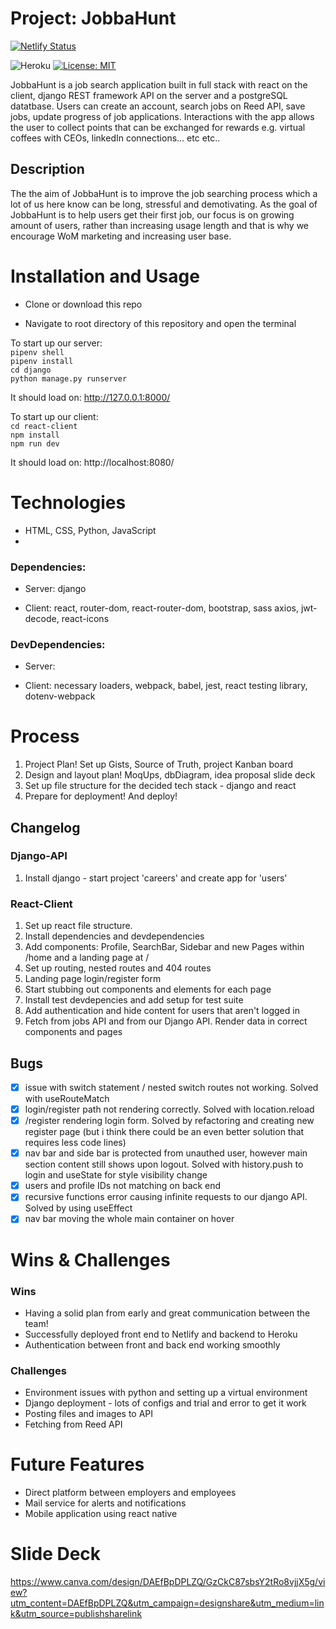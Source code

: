 # Project: JobbaHunt
[![Netlify Status](https://api.netlify.com/api/v1/badges/a219f92e-0912-4232-808e-746b42373a08/deploy-status)](https://app.netlify.com/sites/jobbahunt/deploys)


![Heroku](https://pyheroku-badge.herokuapp.com/?app=jobbahunt&style=flat)
[![License: MIT](https://img.shields.io/badge/License-MIT-yellow.svg)](https://opensource.org/licenses/MIT)

JobbaHunt is a job search application built in full stack with react on the client, django REST framework API on the server and a postgreSQL datatbase. Users can create an account, search jobs on Reed API, save jobs, update progress of job applications. Interactions with the app allows the user to collect points that can be exchanged for rewards e.g. virtual coffees with CEOs, linkedIn connections... etc etc..

## Description 
The the aim of JobbaHunt is to improve the job searching process which a lot of us here know can be long, stressful and demotivating. As the goal of JobbaHunt is to help users get their first job, our focus is on growing amount of users, rather than increasing usage length and that is why we encourage WoM marketing and increasing user base.  

# Installation and Usage
- Clone or download this repo  

- Navigate to root directory of this repository and open the terminal   

To start up our server:     
`pipenv shell`   
`pipenv install`   
`cd django`   
`python manage.py runserver`   

It should load on: http://127.0.0.1:8000/

To start up our client:   
`cd react-client`   
`npm install`     
`npm run dev`   

It should load on: http://localhost:8080/

# Technologies
- HTML, CSS, Python, JavaScript   
- 
### Dependencies: 
   - Server: django
   
   - Client: react, router-dom, react-router-dom, bootstrap, sass axios, jwt-decode, react-icons  

### DevDependencies:
   - Server: 
   
   - Client: necessary loaders, webpack, babel, jest, react testing library, dotenv-webpack

# Process 
1. Project Plan! Set up Gists, Source of Truth, project Kanban board  
2. Design and layout plan! MoqUps, dbDiagram, idea proposal slide deck 
3. Set up file structure for the decided tech stack - django and react
4. Prepare for deployment! And deploy!

## Changelog
### Django-API
1. Install django - start project 'careers' and create app for 'users'   

### React-Client
1. Set up react file structure.   
2. Install dependencies and devdependencies   
3. Add components: Profile, SearchBar, Sidebar and new Pages within /home and a landing page at /   
4. Set up routing, nested routes and 404 routes   
5. Landing page login/register form  
6. Start stubbing out components and elements for each page  
7. Install test devdepencies and add setup for test suite
8. Add authentication and hide content for users that aren't logged in 
9. Fetch from jobs API and from our Django API. Render data in correct components and pages  

## Bugs
- [x] issue with switch statement / nested switch routes not working. Solved with useRouteMatch
- [x] login/register path not rendering correctly. Solved with location.reload 
- [x] /register rendering login form. Solved by refactoring and creating new register page (but i think there could be an even better solution that requires less code lines) 
- [x] nav bar and side bar is protected from unauthed user, however main section content still shows upon logout. Solved with history.push to login and useState for style visibility change 
- [x] users and profile IDs not matching on back end
- [x] recursive functions error causing infinite requests to our django API. Solved by using useEffect 
- [x] nav bar moving the whole main container on hover
 
# Wins & Challenges

### Wins
- Having a solid plan from early and great communication between the team!
- Successfully deployed front end to Netlify and backend to Heroku
- Authentication between front and back end working smoothly 

### Challenges
- Environment issues with python and setting up a virtual environment 
- Django deployment - lots of configs and trial and error to get it work
- Posting files and images to API 
- Fetching from Reed API  

# Future Features
- Direct platform between employers and employees
- Mail service for alerts and notifications
- Mobile application using react native

# Slide Deck

https://www.canva.com/design/DAEfBpDPLZQ/GzCkC87sbsY2tRo8vjjX5g/view?utm_content=DAEfBpDPLZQ&utm_campaign=designshare&utm_medium=link&utm_source=publishsharelink

